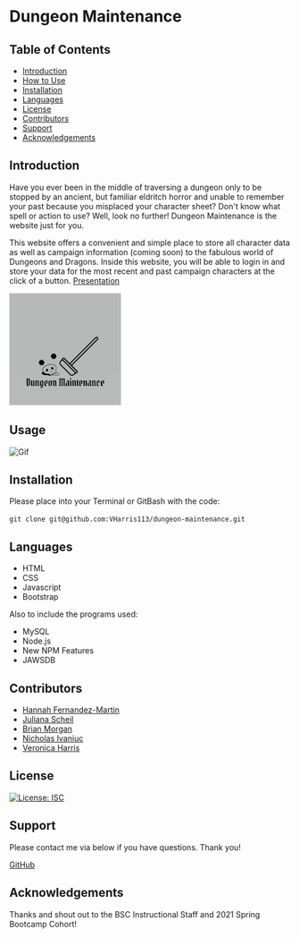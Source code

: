 # Dungeon Maintenance
## Table of Contents
- [Introduction](#introduction)
- [How to Use](#usage)
- [Installation](#installation)
- [Languages](#language)
- [License](#license)
- [Contributors](#contributors)
- [Support](#support)
- [Acknowledgements](#acknowledgements)

## Introduction
Have you ever been in the middle of traversing a dungeon only to be stopped by an ancient, but familiar eldritch horror and unable to remember your past because you misplaced your character sheet? Don't know what spell or action to use? Well, look no further! Dungeon Maintenance is the website just for you.

This website offers a convenient and simple place to store all character data as well as campaign information (coming soon) to the fabulous world of Dungeons and Dragons. Inside this website, you will be able to login in and store your data for the most recent and past campaign characters at the click of a button.
[Presentation](https://docs.google.com/presentation/d/1VnUTKGj1Qa3umHlzRK48jKRM5HoxeRR_mpJY2b0C42A/edit?usp=sharing)

[![Dungeon-Maintenance](https://github.com/VHarris113/dungeon-maintenance/blob/78d0950fab7fb5045c789ed5e978d4fdd8ee2915/public/img/Dunmain.jpg)](https://tranquil-castle-20966.herokuapp.com/)

## Usage
![Gif]()

## Installation

Please place into your Terminal or GitBash with the code:

`git clone git@github.com:VHarris113/dungeon-maintenance.git`

## Languages
- HTML
- CSS
- Javascript
- Bootstrap

Also to include the programs used:
- MySQL
- Node.js
- New NPM Features
- JAWSDB

## Contributors

- [Hannah Fernandez-Martin](https://github.com/hanfernan)
- [Juliana Scheil](https://github.com/julesscheil)
- [Brian Morgan](https://github.com/N-Person)
- [Nicholas Ivaniuc](https://github.com/nivaniuc)
- [Veronica Harris](https://github.com/VHarris113)

## License
[![License: ISC](https://img.shields.io/badge/License-ISC-blue.svg)](https://opensource.org/licenses/ISC)

## Support
Please contact me via below if you have questions. Thank you!

[GitHub](https://github.com/VHarris113/dungeon-maintenance)

## Acknowledgements
Thanks and shout out to the BSC Instructional Staff and 2021 Spring Bootcamp Cohort!